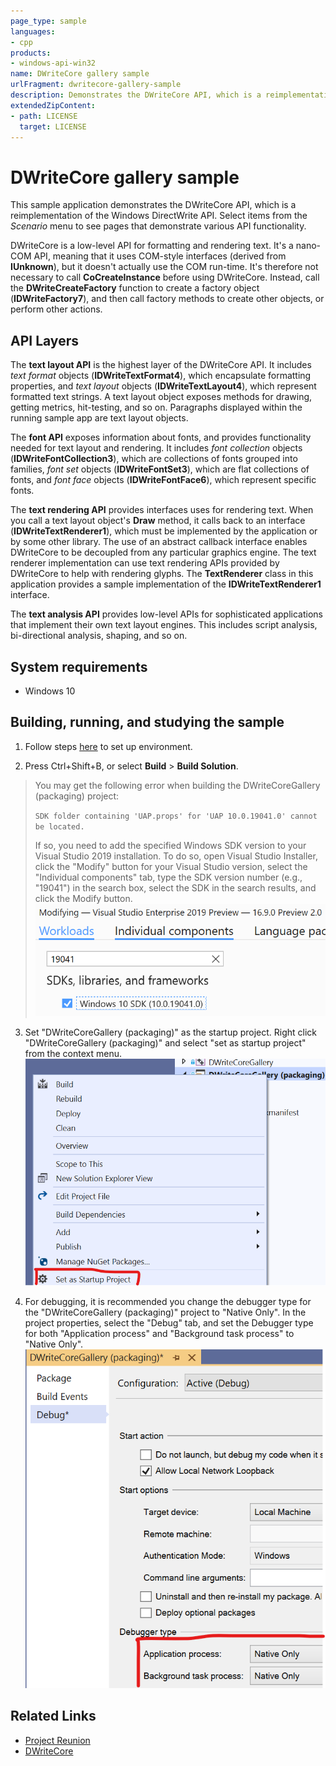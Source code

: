 ```yaml
---
page_type: sample
languages:
- cpp
products:
- windows-api-win32
name: DWriteCore gallery sample
urlFragment: dwritecore-gallery-sample
description: Demonstrates the DWriteCore API, which is a reimplementation of the Windows DirectWrite API.
extendedZipContent:
- path: LICENSE
  target: LICENSE
---
```


# DWriteCore gallery sample

This sample application demonstrates the DWriteCore API, which is a reimplementation of the Windows DirectWrite API. Select 
items from the *Scenario* menu to see pages that demonstrate various API functionality.

DWriteCore is a low-level API for formatting and rendering text. It's a nano-COM API, meaning that it uses COM-style 
interfaces (derived from **IUnknown**), but it doesn't actually use the COM run-time. It's therefore not necessary to
call **CoCreateInstance** before using DWriteCore. Instead, call the **DWriteCreateFactory** function to create a factory
object (**IDWriteFactory7**), and then call factory methods to create other objects, or perform other actions.

## API Layers

The **text layout API** is the highest layer of the DWriteCore API. It includes *text format* objects (**IDWriteTextFormat4**),
which encapsulate formatting properties, and *text layout* objects (**IDWriteTextLayout4**), which represent formatted text
strings. A text layout object exposes methods for drawing, getting metrics, hit-testing, and so on. Paragraphs displayed within 
the running sample app are text layout objects.

The **font API** exposes information about fonts, and provides functionality needed for text layout and rendering. It includes
*font collection* objects (**IDWriteFontCollection3**), which are collections of fonts grouped into families, *font set* objects
(**IDWriteFontSet3**), which are flat collections of fonts, and *font face* objects (**IDWriteFontFace6**), which represent specific
fonts.

The **text rendering API** provides interfaces uses for rendering text. When you call a text layout object's **Draw** method,
it calls back to an interface (**IDWriteTextRenderer1**), which must be implemented by the application or by some other library.
The use of an abstract callback interface enables DWriteCore to be decoupled from any particular graphics engine. The text
renderer implementation can use text rendering APIs provided by DWriteCore to help with rendering glyphs. The **TextRenderer** 
class in this application provides a sample implementation of the **IDWriteTextRenderer1** interface.

The **text analysis API** provides low-level APIs for sophisticated applications that implement their own text layout engines.
This includes script analysis, bi-directional analysis, shaping, and so on.

## System requirements

* Windows 10

## Building, running, and studying the sample

1. Follow steps [here](https://docs.microsoft.com/en-us/windows/apps/project-reunion#set-up-your-development-environment) to set up environment.

2. Press Ctrl+Shift+B, or select **Build** \> **Build Solution**.

>You may get the following error when building the DWriteCoreGallery (packaging) project:
>
>`SDK folder containing 'UAP.props' for 'UAP 10.0.19041.0' cannot be located.`
>
>If so, you need to add the specified Windows SDK version to your Visual Studio 2019 installation. To do so, open Visual Studio
Installer, click the "Modify" button for your Visual Studio version, select the "Individual components" tab, type the SDK version
number (e.g., "19041") in the search box, select the SDK in the search results, and click the Modify button.
![](images/Installer.png)

3. Set "DWriteCoreGallery (packaging)" as the startup project. Right click "DWriteCoreGallery (packaging)" and select "set as startup project" from the context menu. 
![](images/StartupProject.png)

4. For debugging, it is recommended you change the debugger type for the "DWriteCoreGallery (packaging)" project to "Native Only".
In the project properties, select the "Debug" tab, and set the Debugger type for both "Application process" and "Background
task process" to "Native Only".
![](images/Debugger.png)

## Related Links

- [Project Reunion](https://docs.microsoft.com/en-us/windows/apps/project-reunion)
- [DWriteCore](https://docs.microsoft.com/en-us/windows/apps/project-reunion/dwritecore)
